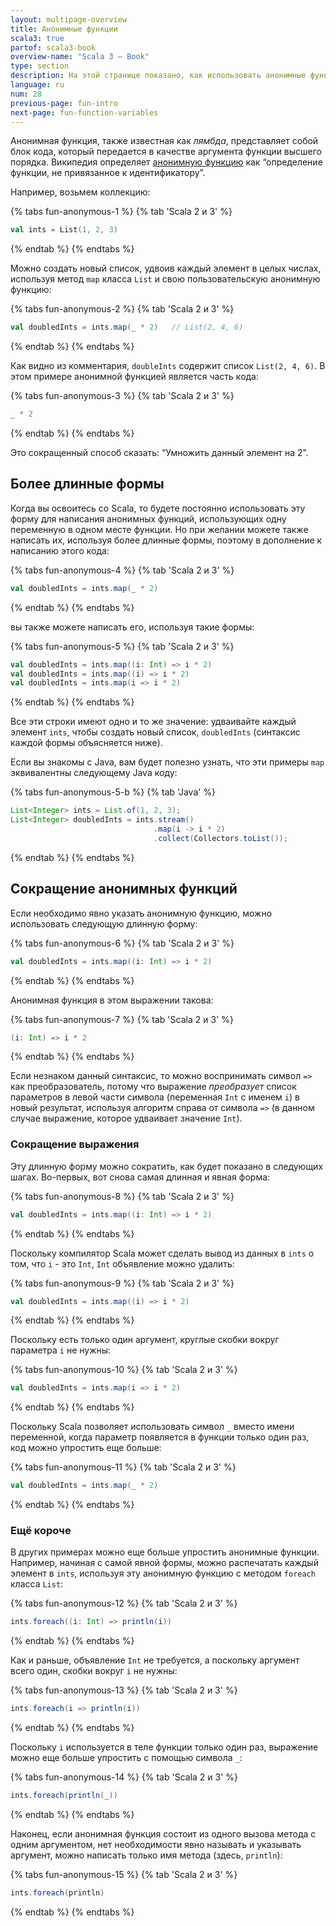 ```yaml
---
layout: multipage-overview
title: Анонимные функции
scala3: true
partof: scala3-book
overview-name: "Scala 3 — Book"
type: section
description: На этой странице показано, как использовать анонимные функции в Scala, включая примеры с функциями map и filter класса List.
language: ru
num: 28
previous-page: fun-intro
next-page: fun-function-variables
---
```


Анонимная функция, также известная как _лямбда_, представляет собой блок кода, 
который передается в качестве аргумента функции высшего порядка. 
Википедия определяет [анонимную функцию](https://en.wikipedia.org/wiki/Anonymous_function) 
как “определение функции, не привязанное к идентификатору”.

Например, возьмем коллекцию:

{% tabs fun-anonymous-1 %}
{% tab 'Scala 2 и 3' %}
```scala
val ints = List(1, 2, 3)
```
{% endtab %}
{% endtabs %}

Можно создать новый список, удвоив каждый элемент в целых числах, используя метод `map` класса `List` 
и свою пользовательскую анонимную функцию:

{% tabs fun-anonymous-2 %}
{% tab 'Scala 2 и 3' %}
```scala
val doubledInts = ints.map(_ * 2)   // List(2, 4, 6)
```
{% endtab %}
{% endtabs %}

Как видно из комментария, `doubleInts` содержит список `List(2, 4, 6)`. 
В этом примере анонимной функцией является часть кода:

{% tabs fun-anonymous-3 %}
{% tab 'Scala 2 и 3' %}
```scala
_ * 2
```
{% endtab %}
{% endtabs %}

Это сокращенный способ сказать: “Умножить данный элемент на 2”.

## Более длинные формы

Когда вы освоитесь со Scala, то будете постоянно использовать эту форму для написания анонимных функций, 
использующих одну переменную в одном месте функции. 
Но при желании можете также написать их, используя более длинные формы, 
поэтому в дополнение к написанию этого кода:

{% tabs fun-anonymous-4 %}
{% tab 'Scala 2 и 3' %}
```scala
val doubledInts = ints.map(_ * 2)
```
{% endtab %}
{% endtabs %}

вы также можете написать его, используя такие формы:

{% tabs fun-anonymous-5 %}
{% tab 'Scala 2 и 3' %}
```scala
val doubledInts = ints.map((i: Int) => i * 2)
val doubledInts = ints.map((i) => i * 2)
val doubledInts = ints.map(i => i * 2)
```
{% endtab %}
{% endtabs %}

Все эти строки имеют одно и то же значение: удваивайте каждый элемент `ints`, чтобы создать новый список, `doubledInts` 
(синтаксис каждой формы объясняется ниже).

Если вы знакомы с Java, вам будет полезно узнать, что эти примеры `map` эквивалентны следующему Java коду:

{% tabs fun-anonymous-5-b %}
{% tab 'Java' %}
```java
List<Integer> ints = List.of(1, 2, 3);
List<Integer> doubledInts = ints.stream()
                                .map(i -> i * 2)
                                .collect(Collectors.toList());
```
{% endtab %}
{% endtabs %}

## Сокращение анонимных функций

Если необходимо явно указать анонимную функцию, можно использовать следующую длинную форму:

{% tabs fun-anonymous-6 %}
{% tab 'Scala 2 и 3' %}
```scala
val doubledInts = ints.map((i: Int) => i * 2)
```
{% endtab %}
{% endtabs %}

Анонимная функция в этом выражении такова:

{% tabs fun-anonymous-7 %}
{% tab 'Scala 2 и 3' %}
```scala
(i: Int) => i * 2
```
{% endtab %}
{% endtabs %}

Если незнаком данный синтаксис, то можно воспринимать символ `=>` как преобразователь, 
потому что выражение _преобразует_ список параметров в левой части символа (переменная `Int` с именем `i`) 
в новый результат, используя алгоритм справа от символа `=>` 
(в данном случае выражение, которое удваивает значение `Int`).


### Сокращение выражения

Эту длинную форму можно сократить, как будет показано в следующих шагах. 
Во-первых, вот снова самая длинная и явная форма:

{% tabs fun-anonymous-8 %}
{% tab 'Scala 2 и 3' %}
```scala
val doubledInts = ints.map((i: Int) => i * 2)
```
{% endtab %}
{% endtabs %}

Поскольку компилятор Scala может сделать вывод из данных в `ints` о том, что `i` - это `Int`, 
`Int` объявление можно удалить:

{% tabs fun-anonymous-9 %}
{% tab 'Scala 2 и 3' %}
```scala
val doubledInts = ints.map((i) => i * 2)
```
{% endtab %}
{% endtabs %}

Поскольку есть только один аргумент, круглые скобки вокруг параметра `i` не нужны:

{% tabs fun-anonymous-10 %}
{% tab 'Scala 2 и 3' %}
```scala
val doubledInts = ints.map(i => i * 2)
```
{% endtab %}
{% endtabs %}

Поскольку Scala позволяет использовать символ `_` вместо имени переменной, 
когда параметр появляется в функции только один раз, код можно упростить еще больше:

{% tabs fun-anonymous-11 %}
{% tab 'Scala 2 и 3' %}
```scala
val doubledInts = ints.map(_ * 2)
```
{% endtab %}
{% endtabs %}

### Ещё короче

В других примерах можно еще больше упростить анонимные функции. 
Например, начиная с самой явной формы, можно распечатать каждый элемент в `ints`, 
используя эту анонимную функцию с методом `foreach` класса `List`:

{% tabs fun-anonymous-12 %}
{% tab 'Scala 2 и 3' %}
```scala
ints.foreach((i: Int) => println(i))
```
{% endtab %}
{% endtabs %}

Как и раньше, объявление `Int` не требуется, а поскольку аргумент всего один, скобки вокруг `i` не нужны:

{% tabs fun-anonymous-13 %}
{% tab 'Scala 2 и 3' %}
```scala
ints.foreach(i => println(i))
```
{% endtab %}
{% endtabs %}

Поскольку `i` используется в теле функции только один раз, выражение можно еще больше упростить с помощью символа `_`:

{% tabs fun-anonymous-14 %}
{% tab 'Scala 2 и 3' %}
```scala
ints.foreach(println(_))
```
{% endtab %}
{% endtabs %}

Наконец, если анонимная функция состоит из одного вызова метода с одним аргументом, 
нет необходимости явно называть и указывать аргумент, 
можно написать только имя метода (здесь, `println`):

{% tabs fun-anonymous-15 %}
{% tab 'Scala 2 и 3' %}
```scala
ints.foreach(println)
```
{% endtab %}
{% endtabs %}
